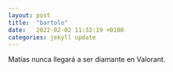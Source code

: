 ```yaml
---
layout: post
title:  "bartolo"
date:   2022-02-02 11:32:19 +0100
categories: jekyll update
---
```

Matías nunca llegará a ser diamante en Valorant.
